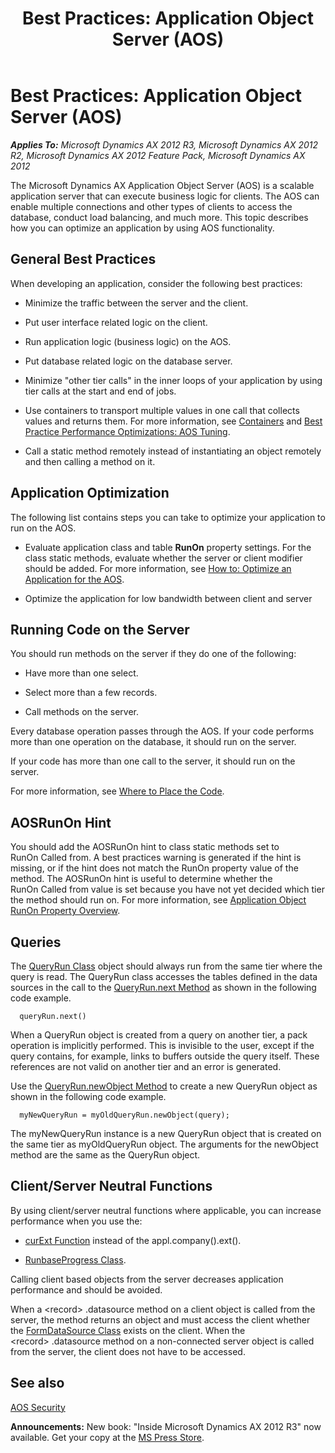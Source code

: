 ﻿---
title: 'Best Practices: Application Object Server (AOS)'
TOCTitle: 'Best Practices: Application Object Server (AOS)'
ms:assetid: d3ad30d8-9692-4f58-98bc-817af4bfe411
ms:mtpsurl: https://msdn.microsoft.com/en-us/library/Cc576577(v=AX.60)
ms:contentKeyID: 35251968
ms.date: 05/18/2015
mtps_version: v=AX.60
---

# Best Practices: Application Object Server (AOS) 


_**Applies To:** Microsoft Dynamics AX 2012 R3, Microsoft Dynamics AX 2012 R2, Microsoft Dynamics AX 2012 Feature Pack, Microsoft Dynamics AX 2012_

The Microsoft Dynamics AX Application Object Server (AOS) is a scalable application server that can execute business logic for clients. The AOS can enable multiple connections and other types of clients to access the database, conduct load balancing, and much more. This topic describes how you can optimize an application by using AOS functionality.

## General Best Practices

When developing an application, consider the following best practices:

  - Minimize the traffic between the server and the client.

  - Put user interface related logic on the client.

  - Run application logic (business logic) on the AOS.

  - Put database related logic on the database server.

  - Minimize "other tier calls" in the inner loops of your application by using tier calls at the start and end of jobs.

  - Use containers to transport multiple values in one call that collects values and returns them. For more information, see [Containers](containers.md) and [Best Practice Performance Optimizations: AOS Tuning](best-practice-performance-optimizations-aos-tuning.md).

  - Call a static method remotely instead of instantiating an object remotely and then calling a method on it.

## Application Optimization

The following list contains steps you can take to optimize your application to run on the AOS.

  - Evaluate application class and table **RunOn** property settings. For the class static methods, evaluate whether the server or client modifier should be added. For more information, see [How to: Optimize an Application for the AOS](how-to-optimize-an-application-for-the-aos.md).

  - Optimize the application for low bandwidth between client and server

## Running Code on the Server

You should run methods on the server if they do one of the following:

  - Have more than one select.

  - Select more than a few records.

  - Call methods on the server.

Every database operation passes through the AOS. If your code performs more than one operation on the database, it should run on the server.

If your code has more than one call to the server, it should run on the server.

For more information, see [Where to Place the Code](where-to-place-the-code.md).

## AOSRunOn Hint

You should add the AOSRunOn hint to class static methods set to RunOn Called from. A best practices warning is generated if the hint is missing, or if the hint does not match the RunOn property value of the method. The AOSRunOn hint is useful to determine whether the RunOn Called from value is set because you have not yet decided which tier the method should run on. For more information, see [Application Object RunOn Property Overview](application-object-runon-property-overview.md).

## Queries

The [QueryRun Class](https://msdn.microsoft.com/en-us/library/gg923354\(v=ax.60\)) object should always run from the same tier where the query is read. The QueryRun class accesses the tables defined in the data sources in the call to the [QueryRun.next Method](https://msdn.microsoft.com/en-us/library/gg923364\(v=ax.60\)) as shown in the following code example.
  ```X++  
    queryRun.next()
  ```
When a QueryRun object is created from a query on another tier, a pack operation is implicitly performed. This is invisible to the user, except if the query contains, for example, links to buffers outside the query itself. These references are not valid on another tier and an error is generated.

Use the [QueryRun.newObject Method](https://msdn.microsoft.com/en-us/library/gg923363\(v=ax.60\)) to create a new QueryRun object as shown in the following code example.
  ```X++  
    myNewQueryRun = myOldQueryRun.newObject(query);
  ```
The myNewQueryRun instance is a new QueryRun object that is created on the same tier as myOldQueryRun object. The arguments for the newObject method are the same as the QueryRun object.

## Client/Server Neutral Functions

By using client/server neutral functions where applicable, you can increase performance when you use the:

  - [curExt Function](https://msdn.microsoft.com/en-us/library/aa887473\(v=ax.60\)) instead of the appl.company().ext().

  - [RunbaseProgress Class](https://msdn.microsoft.com/en-us/library/gg823022\(v=ax.60\)).

Calling client based objects from the server decreases application performance and should be avoided.

When a \<record\> .datasource method on a client object is called from the server, the method returns an object and must access the client whether the [FormDataSource Class](https://msdn.microsoft.com/en-us/library/gg892246\(v=ax.60\)) exists on the client. When the \<record\> .datasource method on a non-connected server object is called from the server, the client does not have to be accessed.

## See also

[AOS Security](aos-security.md)

  
**Announcements:** New book: "Inside Microsoft Dynamics AX 2012 R3" now available. Get your copy at the [MS Press Store](https://www.microsoftpressstore.com/store/inside-microsoft-dynamics-ax-2012-r3-9780735685109).

